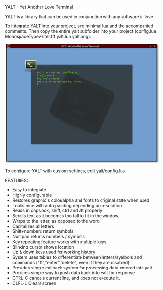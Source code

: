 YALT - Yet Another Love Terminal

YALT is a library that can be used in conjunction with any software in love.

To integrate YALT into your project, see minimal.lua and the accompanied comments. Then copy the entire yalt subfolder into your project (config.lua  MonospaceTypewriter.ttf  yalt.lua  yalt.png).

<img src="https://github.com/josefnpat/yalt/blob/master/screenshot.png" />

To configure YALT with custom settings, edit yalt/config.lua

FEATURES:
* Easy to integrate
* Highly configurable
* Restores graphic's color/alpha and fonts to original state when used
* Looks nice with auto padding depending on resolution.
* Reads in capslock, shift, ctrl and alt properly
* Scrolls text as it becomes too tall to fit in the window.
* Wraps to the letter, as opposed to the word
* Capitalizes all letters
* Shift+numbers return symbols
* Numpad returns numbers / symbols
* Key repeating feature works with multiple keys
* Blinking cursor shows location
* Up & down keys used for working history
* System uses tables to differentiate between letters/symbols and commands ("f1","enter","delete", even if they are disabled)
* Provides simple callback system for processing data entered into yalt
* Provices simple way to push data back into yalt for response
* CTRL-C cancels current line, and does not execute it.
* CLRL-L Clears screen  